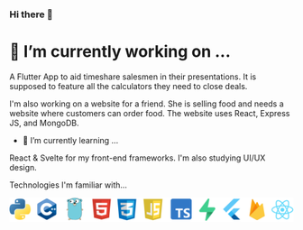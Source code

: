 ### Hi there 👋

# 🔭 I’m currently working on ...

A Flutter App to aid timeshare salesmen in their presentations. It is supposed to feature all the calculators they need to close deals.

I'm also working on a website for a friend. She is selling food and needs a website where customers can order food. The website uses React, Express JS, and MongoDB.

- 🌱 I’m currently learning ...

React & Svelte for my front-end frameworks. I'm also studying UI/UX design.


Technologies I'm familiar with...


![Technologies](https://github.com/Calesi19/Calesi19/blob/main/logos.png?raw=true)

